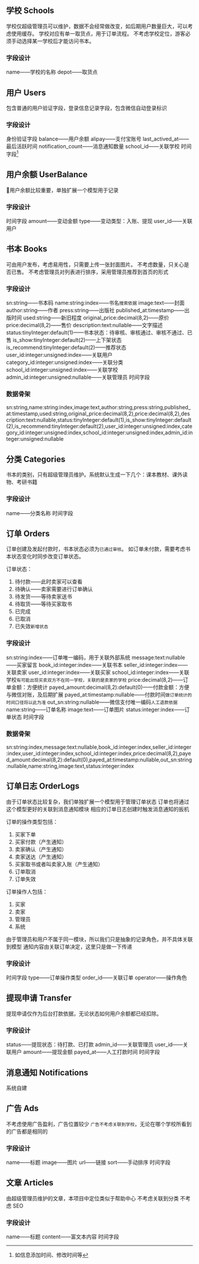 ## 学校 Schools

学校仅超级管理员可以维护，数据不会经常做改变，如后期用户数量巨大，可以考虑使用缓存。
学校对应有单一取货点，用于订单流程。
不考虑学校定位，游客必须手动选择某一学校后才能访问书本。

### 字段设计
name——学校的名称
depot——取货点

## 用户 Users

包含普通的用户验证字段，登录信息记录字段，包含微信自动登录标识

### 字段设计

身份验证字段
balance——用户余额
alipay——支付宝账号
last_actived_at——最后活跃时间
notification_count——消息通知数量
school_id——关联学校
时间字段[^1]

## 用户余额 UserBalance

用户余额比较重要，单独扩展一个模型用于记录

### 字段设计

时间字段
amount——变动金额
type——变动类型：入账、提现
user_id——关联用户

## 书本 Books

可由用户发布，考虑易用性，只需要上传一张封面图片。
不考虑数量，只关心是否已售。
不考虑管理员对列表进行排序，采用管理员推荐到首页的形式

### 字段设计

sn:string——书本码
name:string:index——书名`搜索依据`
image:text——封面
author:string——作者
press:string——出版社
published_at:timestamp——出版时间
used:string——新旧程度
original_price:decimal(8,2)——原价
price:decimal(8,2)——售价
description:text:nullable——文字描述
status:tinyInteger:default(1)——书本状态：待审核、审核通过、审核不通过、已售
is_show:tinyInteger:default(2)——上下架状态
is_recommend:tinyInteger:default(2)——推荐状态
user_id:integer:unsigned:index——关联用户
category_id:integer:unsigned:index——关联分类
school_id:integer:unsigned:index——关联学校
admin_id:integer:unsigned:nullable——关联管理员
时间字段

### 数据骨架

sn:string,name:string:index,image:text,author:string,press:string,published_at:timestamp,used:string,original_price:decimal(8,2),price:decimal(8,2),description:text:nullable,status:tinyInteger:default(1),is_show:tinyInteger:default(2),is_recommend:tinyInteger:default(2),user_id:integer:unsigned:index,category_id:integer:unsigned:index,school_id:integer:unsigned:index,admin_id:integer:unsigned:nullable
## 分类 Categories

书本的类别，只有超级管理员维护。系统默认生成一下几个：课本教材、课外读物、考研书籍

### 字段设计

name——分类名称
时间字段

## 订单 Orders

订单创建及发起付款时，书本状态必须为`已通过审核`。
如订单未付款，需要考虑书本状态变化时同步改变订单状态。

订单状态：
1. 待付款——此时卖家可以查看
2. 待确认——卖家需要进行订单确认
3. 待发货——等待卖家送书
4. 待取货——等待买家取书
5. 已完成
6. 已取消
7. 已失效`新增状态`

### 字段设计

sn:string:index——订单唯一编码，用于关联外部系统
message:text:nullable——买家留言
book_id:integer:index——关联书本
seller_id:integer:index——关联卖家
user_id:integer:index——关联买家
school_id:integer:index——关联学校`有可能出现买卖双方不在同一学校，关联的是卖家的学校`
price:decimal(8,2)——订单金额：方便统计
payed_amount:decimal(8,2):default(0)——付款金额：方便与微信对账，及后期扩展
payed_at:timestamp:nullable——付款时间`做订单统计的时间口径将以此为准`
out_sn:string:nullable——微信支付唯一编码`人工退款依据`
name:string——订单名称
image:text——订单图片
status:integer:index——订单状态
时间字段

### 数据骨架
sn:string:index,message:text:nullable,book_id:integer:index,seller_id:integer:index,user_id:integer:index,school_id:integer:index,price:decimal(8,2),payed_amount:decimal(8,2):default(0),payed_at:timestamp:nullable,out_sn:string:nullable,name:string,image:text,status:integer:index



## 订单日志 OrderLogs

由于订单状态比较复杂，我们单独扩展一个模型用于管理订单状态
订单也将通过这个模型更好的关联到消息通知模块
相应的订单日志创建时触发消息通知的扳机

订单的操作类型包括：
1. 买家下单
2. 买家付款（产生通知）
3. 卖家确认（产生通知）
4. 卖家送达（产生通知）
5. 买家取书或者叫卖家入账（产生通知）
6. 订单取消
7. 订单失效

订单操作人包括：
1. 买家
2. 卖家
3. 管理员
4. 系统

由于管理员和用户不属于同一模块，所以我们只是抽象的记录角色，并不具体关联到模型
通知内容由关联订单决定，这里只是做一下传递

### 字段设计

时间字段
type——订单操作类型
order_id——关联订单
operator——操作角色



## 提现申请 Transfer

提现申请仅作为后台打款依据，无论状态如何用户余额都已经扣除。

### 字段设计

status——提现状态：待打款、已打款
admin_id——关联管理员
user_id——关联用户
amount——提现金额
payed_at——人工打款时间
时间字段

## 消息通知 Notifications

系统自建

##  广告 Ads

不考虑使用广告盈利，广告位置较少
`广告不考虑关联到学校`，无论在哪个学校所看到的广告都是相同的

### 字段设计

name——标题
image——图片
url——链接
sort——手动排序
时间字段

## 文章 Articles

由超级管理员维护的文章，本项目中定位类似于帮助中心
不考虑关联到分类
不考虑 SEO

### 字段设计
name——标题
content——富文本内容
时间字段











[^1]:如信息添加时间、修改时间等
